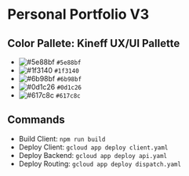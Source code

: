 # Personal Portfolio V3

## Color Pallete: Kineff UX/UI Pallette

- ![#5e88bf](https://placehold.co/15x15/5e88bf/5e88bf.png) `#5e88bf`
- ![#1f3140](https://placehold.co/15x15/1f3140/1f3140.png) `#1f3140`
- ![#6b98bf](https://placehold.co/15x15/6b98bf/6b98bf.png) `#6b98bf`
- ![#0d1c26](https://placehold.co/15x15/0d1c26/0d1c26.png) `#0d1c26`
- ![#617c8c](https://placehold.co/15x15/617c8c/617c8c.png) `#617c8c`

## Commands
- Build Client: `npm run build`
- Deploy Client: `gcloud app deploy client.yaml`
- Deploy Backend: `gcloud app deploy api.yaml`
- Deploy Routing: `gcloud app deploy dispatch.yaml`
